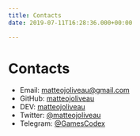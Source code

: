 ```yaml
---
title: Contacts
date: 2019-07-11T16:28:36.000+00:00

---
```

# Contacts

* Email: [matteojoliveau@gmail.com](mailto://matteojoliveau+contacts@gmail.com)
* GitHub: [matteojoliveau](https://github.com/matteojoliveau)
* DEV: [matteojoliveau](https://dev.to/matteojoliveau)
* Twitter: [@matteojoliveau](https://twitter.com/matteojoliveau)
* Telegram: [@GamesCodex](https://t.me/gamescodex)